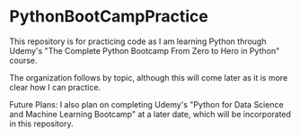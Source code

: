 # PythonBootCampPractice
This repository is for practicing code as I am learning Python through Udemy's "The Complete Python Bootcamp From Zero to Hero in Python" course.

The organization follows by topic, although this will come later as it is more clear how I can practice.

Future Plans: I also plan on completing Udemy's "Python for Data Science and Machine Learning Bootcamp" at a later date, which will be incorporated in this repository.
